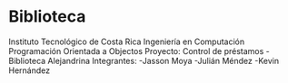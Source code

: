 Biblioteca
==========

Instituto Tecnológico de Costa Rica
Ingeniería en Computación
Programación Orientada a Objectos
Proyecto: Control de préstamos - Biblioteca Alejandrina
Integrantes: 
  -Jasson Moya
  -Julián Méndez
  -Kevin Hernández
